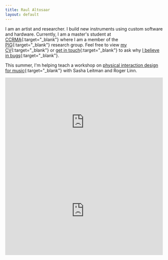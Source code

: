 ```yaml
---
title: Raul Altosaar
layout: default
---
```


I am an artist and researcher. I build new instruments using custom software and hardware. Currently, I am a master's student at [CCRMA](https://ccrma.stanford.edu/about){:target="_blank"} where I am a member of the [PIG](https://ccrma.stanford.edu/groups/pig/index.html){:target="_blank"} research group. Feel free to view [my CV](/assets/pdf/Altosaar-CV.pdf){:target="_blank"} or [get in touch](mailto:raul@ccrma.stanford.edu){:target="_blank"} to ask why [I believe in bugs](https://www.youtube.com/watch?v=jlUvfJnREO8){:target="_blank"}. 

This summer, I'm helping teach a workshop on [physical interaction design for music](http://sashaleitman.com/dpi4m-2020/){:target="_blank"} with Sasha Leitman and Roger Linn.
<html>

<div class="front-video" style="padding:56.25% 0 0 0;position:relative;"><iframe src="https://player.vimeo.com/video/405517329?color=ff9933&byline=0&title=0&portrait=0" style="position:absolute;top:0;left:0;width:100%;height:100%;" frameborder="0" allow="autoplay; fullscreen" allowfullscreen></iframe></div><script src="https://player.vimeo.com/api/player.js"></script>

<div class="front-video" style="padding:56.25% 0 0 0;position:relative;"><iframe src="https://player.vimeo.com/video/347904695?color=ff9933&byline=0&title=0&portrait=0" style="position:absolute;top:0;left:0;width:100%;height:100%;" frameborder="0" allow="autoplay; fullscreen" allowfullscreen></iframe></div><script src="https://player.vimeo.com/api/player.js"></script>

</html>